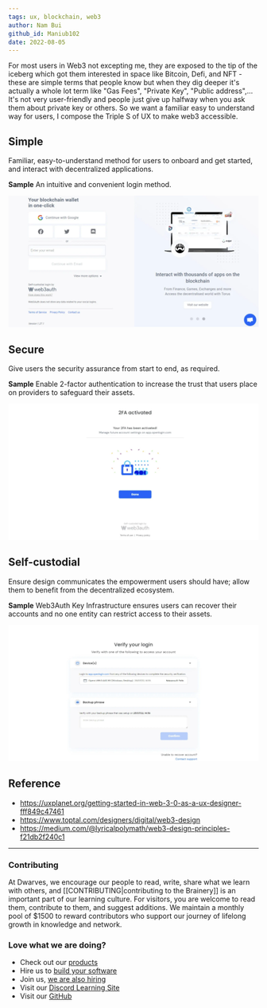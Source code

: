 ```yaml
---
tags: ux, blockchain, web3
author: Nam Bui
github_id: Maniub102
date: 2022-08-05
---
```


For most users in Web3 not excepting me, they are exposed to the tip of the iceberg which got them interested in space like Bitcoin, Defi, and NFT - these are simple terms that people know but when they dig deeper it's actually a whole lot term like "Gas Fees", "Private Key", "Public address",... It's not very user-friendly and people just give up halfway when you ask them about private key or others. So we want a familiar easy to understand way for users, I compose the Triple S of UX to make web3 accessible.

## Simple
Familiar, easy-to-understand method for users to onboard and get started, and interact with decentralized applications.

**Sample** An intuitive and convenient login method.

![](assets/triple-s-of-ux-in-web3_simple-web3-ux.webp)

## Secure
Give users the security assurance from start to end, as required.

**Sample** Enable 2-factor authentication to increase the trust that users place on providers to safeguard their assets.

![](assets/triple-s-of-ux-in-web3_secure-web3-ux.webp)

## Self-custodial
Ensure design communicates the empowerment users should have; allow them to benefit from the decentralized ecosystem.

**Sample** Web3Auth Key Infrastructure ensures users can recover their accounts and no one entity can restrict access to their assets.

![](assets/triple-s-of-ux-in-web3_pasted-image-20220805231955.webp)

## Reference
- https://uxplanet.org/getting-started-in-web-3-0-as-a-ux-designer-fff849c47461
- https://www.toptal.com/designers/digital/web3-design
- https://medium.com/@lyricalpolymath/web3-design-principles-f21db2f240c1

---
<!-- cta -->

### Contributing
At Dwarves, we encourage our people to read, write, share what we learn with others, and [[CONTRIBUTING|contributing to the Brainery]] is an important part of our learning culture. For visitors, you are welcome to read them, contribute to them, and suggest additions. We maintain a monthly pool of $1500 to reward contributors who support our journey of lifelong growth in knowledge and network.

### Love what we are doing?
- Check out our [products](https://superbits.co)
- Hire us to [build your software](https://d.foundation)
- Join us, [we are also hiring](https://github.com/dwarvesf/WeAreHiring)
- Visit our [Discord Learning Site](https://discord.gg/dzNBpNTVEZ)
- Visit our [GitHub](https://github.com/dwarvesf)
